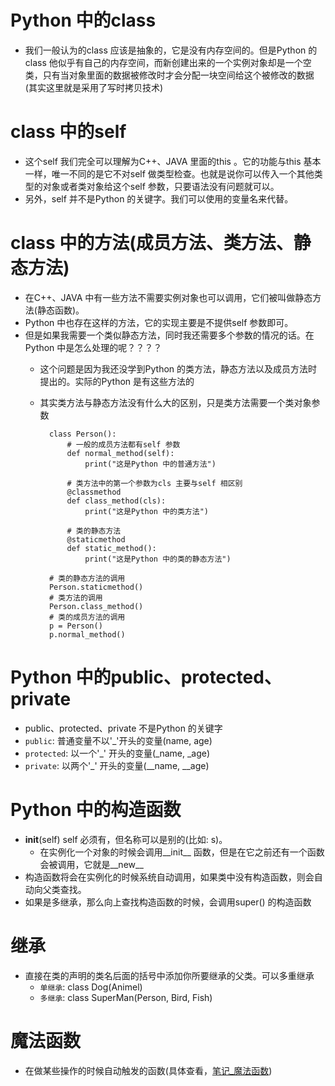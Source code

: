 # Python 中的class
- 我们一般认为的class 应该是抽象的，它是没有内存空间的。但是Python 的class 他似乎有自己的内存空间，而新创建出来的一个实例对象却是一个空类，只有当对象里面的数据被修改时才会分配一块空间给这个被修改的数据(其实这里就是采用了写时拷贝技术)

# class 中的self
- 这个self 我们完全可以理解为C++、JAVA 里面的this 。它的功能与this 基本一样，唯一不同的是它不对self 做类型检查。也就是说你可以传入一个其他类型的对象或者类对象给这个self 参数，只要语法没有问题就可以。
- 另外，self 并不是Python 的关键字。我们可以使用的变量名来代替。

# class 中的方法(成员方法、类方法、静态方法)
- 在C++、JAVA 中有一些方法不需要实例对象也可以调用，它们被叫做静态方法(静态函数)。
- Python 中也存在这样的方法，它的实现主要是不提供self 参数即可。
- 但是如果我需要一个类似静态方法，同时我还需要多个参数的情况的话。在Python 中是怎么处理的呢？？？？
    - 这个问题是因为我还没学到Python 的类方法，静态方法以及成员方法时提出的。实际的Python 是有这些方法的
    - 其实类方法与静态方法没有什么大的区别，只是类方法需要一个类对象参数
    
            class Person():
                # 一般的成员方法都有self 参数
                def normal_method(self):
                    print("这是Python 中的普通方法")
                    
                # 类方法中的第一个参数为cls 主要与self 相区别
                @classmethod
                def class_method(cls):
                    print("这是Python 中的类方法")
                    
                # 类的静态方法
                @staticmethod
                def static_method():
                    print("这是Python 中的类的静态方法")
                    
            # 类的静态方法的调用
            Person.staticmethod()
            # 类方法的调用
            Person.class_method()
            # 类的成员方法的调用
            p = Person()
            p.normal_method()

# Python 中的public、protected、private
- public、protected、private 不是Python 的关键字
- `public`: 普通变量不以'_'开头的变量(name, age)
- `protected`: 以一个'_' 开头的变量(_name, _age)
- `private`: 以两个'_' 开头的变量(__name, __age)


# Python 中的构造函数
- __init__(self)   self 必须有，但名称可以是别的(比如: s)。
    - 在实例化一个对象的时候会调用__init__ 函数，但是在它之前还有一个函数会被调用，它就是__new__
- 构造函数将会在实例化的时候系统自动调用，如果类中没有构造函数，则会自动向父类查找。
- 如果是多继承，那么向上查找构造函数的时候，会调用super()  的构造函数

# 继承
- 直接在类的声明的类名后面的括号中添加你所要继承的父类。可以多重继承
    - `单继承`: class Dog(Animel)
    - `多继承`: class SuperMan(Person, Bird, Fish) 
    
# 魔法函数
- 在做某些操作的时候自动触发的函数(具体查看，[笔记_魔法函数](https://github.com/su787910081/python/tree/master/base/doc/笔记_魔法函数.md))




